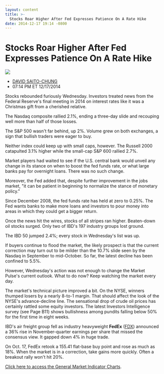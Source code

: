 ```yaml
---
layout: content
title: >-
  Stocks Roar Higher After Fed Expresses Patience On A Rate Hike
date: 2014-12-17 19:14 -0800
---
```



Stocks Roar Higher After Fed Expresses Patience On A Rate Hike
===============================================================


![](https://www.investors.com/wp-content/uploads/ibd-migrated-images/MPv_141218_635544264693895609.png)

* [DAVID SAITO-CHUNG](https://www.investors.com/author/chungd/ "Posts by DAVID SAITO-CHUNG")
* 07:14 PM ET 12/17/2014





Stocks rebounded furiously Wednesday. Investors treated news from the Federal Reserve's final meeting in 2014 on interest rates like it was a Christmas gift from a cherished relative.


The Nasdaq composite rallied 2.1%, ending a three-day slide and recouping well more than half of those losses.


The S&P 500 wasn't far behind, up 2%. Volume grew on both exchanges, a sign that bullish traders were eager to buy.


Neither index could keep up with small caps, however. The Russell 2000 catapulted 3.1% higher while the small-cap S&P 600 rallied 2.7%.


Market players had waited to see if the U.S. central bank would unveil any change in its stance on when to boost the fed funds rate, or what large banks pay for overnight loans. There was no such change.


Moreover, the Fed added that, despite further improvement in the jobs market, "it can be patient in beginning to normalize the stance of monetary policy."


Since December 2008, the fed funds rate has held at zero to 0.25%. The Fed wants banks to make more loans and investors to pour money into areas in which they could get a bigger return.


Once the news hit the wires, stocks of all stripes ran higher. Beaten-down oil stocks surged. Only two of IBD's 197 industry groups lost ground.


The IBD 50 jumped 2.4%; every stock in Wednesday's list was up.


If buyers continue to flood the market, the likely prospect is that the current correction may turn out to be milder than the 10.7% slide seen by the Nasdaq in September to mid-October. So far, the latest decline has been confined to 5.5%.


However, Wednesday's action was not enough to change the Market Pulse's current outlook. What to do now? Keep watching the market every day.


The market's technical picture improved a bit. On the NYSE, winners thumped losers by a nearly 8-to-1 margin. That should affect the look of the NYSE's advance-decline line. The sensational drop of crude oil prices has certainly rattled some equity investors. The latest Investors Intelligence survey (see Page B11) shows bullishness among pundits falling below 50% for the first time in eight weeks.


IBD's air freight group fell as industry heavyweight **FedEx** ([FDX](https://research.investors.com/quote.aspx?symbol=FDX)) announced a 36% rise in November-quarter earnings per share that missed the consensus view. It gapped down 4% in huge trade.


On Oct. 17, FedEx retook a 155.41 flat-base buy point and rose as much as 18%. When the market is in a correction, take gains more quickly. Often a breakout rally won't hit 20%.


[Click here to access the General Market Indicator Charts](https://www.investors.com/pdf/GMI_121814.pdf).




